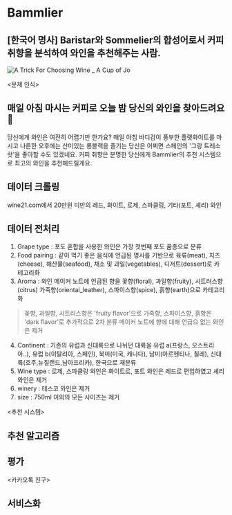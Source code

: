 # Bammlier
## [한국어 명사] Baristar와 Sommelier의 합성어로서 커피 취향을 분석하여 와인을 추천해주는 사람.

![A Trick For Choosing Wine _ A Cup of Jo](https://user-images.githubusercontent.com/68367134/98342226-77d8bf80-2053-11eb-8b25-58d33e9093a0.jpeg)

<문제 인식>
## 매일 아침 마시는 커피로 오늘 밤 당신의 와인을 찾아드려요 🍷
당신에게 와인은 여전히 어렵기만 한가요?
매일 아침 바디감이 풍부한 플랫화이트를 마시고 나른한 오후에는 산미있는 롱블랙을 즐기는 당신은 어쩌면 스페인의 '그랑 트레소랏'을 좋아할 수도 있겠네요.
커피 취향은 분명한 당신에게 Bammlier의 추천 시스템으로 최고의 와인을 추천해드릴게요.

## 데이터 크롤링
wine21.com에서 20만원 미만의 레드, 화이트, 로제, 스파클링, 기타(포트, 셰리) 와인

## 데이터 전처리
1. Grape type : 포도 혼합을 사용한 와인은 가장 첫번째 포도 품종으로 분류
2. Food pairing : 같이 먹기 좋은 음식에 언급된 명사를 기반으로 육류(meat), 치즈(cheese), 해산물(seafood), 채소 및 과일(vegetables), 디저트(dessert)로 카테고리화 
3. Aroma : 와인 메이커 노트에 언급된 향을 꽃향(floral), 과일향(fruity), 시트러스향(citrus) 가죽향(oriental_leather), 스파이스향(spice), 흙향(earth)으로 카테고리화
  > 꽃향, 과일향, 시트러스향은 'fruity flavor'으로 가죽향, 스파이스향, 흙향은 'dark flavor'로 추가적으로 2차 분류
  > 메이커 노트에 향에 대해 언급으 없는 와인은 제거
  
  
4. Continent : 기존의 유럽과 신대륙으로 나뉘던 대륙을 유럽 a(프랑스, 오스트리아..), 유럽 b(이탈리아, 스페인), 북미(미국, 캐나다), 남미(아르헨티나, 칠레), 신대륙(호주,뉴질랜드,남아프리카), 한국으로 재분류
5. Wine type : 로제, 스파클링 와인은 화이트로, 포트 와인은 레드로 편입하였고 셰리 와인은 제거
6. winery : 테스코 와인은 제거
7. size : 750ml 이외의 모든 사이즈는 제거


<추천 시스템>
## 추천 알고리즘

## 평가

<카카오톡 친구>
## 서비스화

